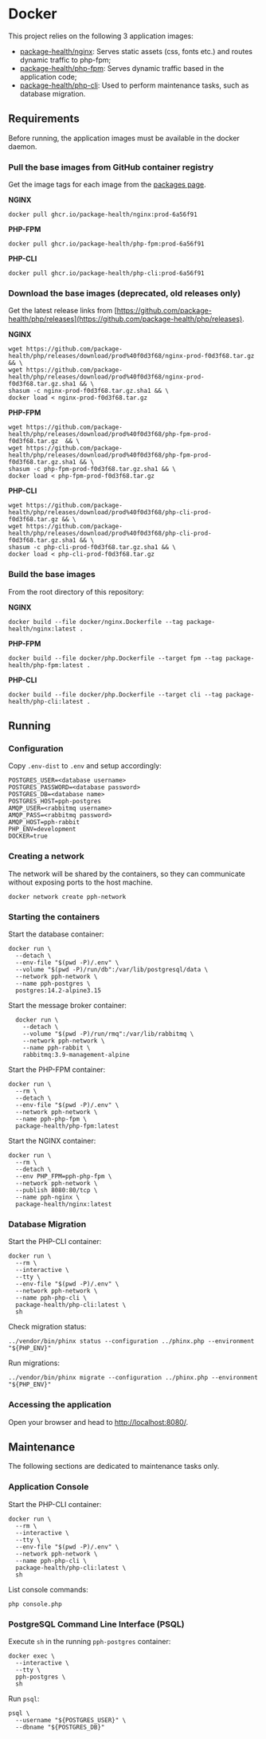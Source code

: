 # Docker

This project relies on the following 3 application images:

* [package-health/nginx](docker/nginx.Dockerfile): Serves static assets (css, fonts etc.) and routes dynamic traffic to php-fpm;
* [package-health/php-fpm](docker/php.Dockerfile): Serves dynamic traffic based in the application code;
* [package-health/php-cli](docker/php.Dockerfile): Used to perform maintenance tasks, such as database migration.

## Requirements

Before running, the application images must be available in the docker daemon.

### Pull the base images from GitHub container registry

Get the image tags for each image from the [packages page](https://github.com/orgs/package-health/packages?repo_name=php).

**NGINX**
```shell
docker pull ghcr.io/package-health/nginx:prod-6a56f91
```

**PHP-FPM**
```shell
docker pull ghcr.io/package-health/php-fpm:prod-6a56f91
```

**PHP-CLI**
```shell
docker pull ghcr.io/package-health/php-cli:prod-6a56f91
```

### Download the base images (deprecated, old releases only)

Get the latest release links from [https://github.com/package-health/php/releases](https://github.com/package-health/php/releases).

**NGINX**
```shell
wget https://github.com/package-health/php/releases/download/prod%40f0d3f68/nginx-prod-f0d3f68.tar.gz && \
wget https://github.com/package-health/php/releases/download/prod%40f0d3f68/nginx-prod-f0d3f68.tar.gz.sha1 && \
shasum -c nginx-prod-f0d3f68.tar.gz.sha1 && \
docker load < nginx-prod-f0d3f68.tar.gz
```

**PHP-FPM**
```shell
wget https://github.com/package-health/php/releases/download/prod%40f0d3f68/php-fpm-prod-f0d3f68.tar.gz  && \
wget https://github.com/package-health/php/releases/download/prod%40f0d3f68/php-fpm-prod-f0d3f68.tar.gz.sha1 && \
shasum -c php-fpm-prod-f0d3f68.tar.gz.sha1 && \
docker load < php-fpm-prod-f0d3f68.tar.gz
```

**PHP-CLI**
```shell
wget https://github.com/package-health/php/releases/download/prod%40f0d3f68/php-cli-prod-f0d3f68.tar.gz && \
wget https://github.com/package-health/php/releases/download/prod%40f0d3f68/php-cli-prod-f0d3f68.tar.gz.sha1 && \
shasum -c php-cli-prod-f0d3f68.tar.gz.sha1 && \
docker load < php-cli-prod-f0d3f68.tar.gz
```

### Build the base images

From the root directory of this repository:

**NGINX**
```shell
docker build --file docker/nginx.Dockerfile --tag package-health/nginx:latest .
```

**PHP-FPM**
```shell
docker build --file docker/php.Dockerfile --target fpm --tag package-health/php-fpm:latest .
```

**PHP-CLI**
```shell
docker build --file docker/php.Dockerfile --target cli --tag package-health/php-cli:latest .
```

## Running

### Configuration

Copy `.env-dist` to `.env` and setup accordingly:

```
POSTGRES_USER=<database username>
POSTGRES_PASSWORD=<database password>
POSTGRES_DB=<database name>
POSTGRES_HOST=pph-postgres
AMQP_USER=<rabbitmq username>
AMQP_PASS=<rabbitmq password>
AMQP_HOST=pph-rabbit
PHP_ENV=development
DOCKER=true
```

### Creating a network

The network will be shared by the containers, so they can communicate without exposing ports to the host machine.

```shell
docker network create pph-network
```

### Starting the containers

Start the database container:

```shell
docker run \
  --detach \
  --env-file "$(pwd -P)/.env" \
  --volume "$(pwd -P)/run/db":/var/lib/postgresql/data \
  --network pph-network \
  --name pph-postgres \
  postgres:14.2-alpine3.15
```

Start the message broker container:

```shell
  docker run \
    --detach \
    --volume "$(pwd -P)/run/rmq":/var/lib/rabbitmq \
    --network pph-network \
    --name pph-rabbit \
    rabbitmq:3.9-management-alpine
```

Start the PHP-FPM container:

```shell
docker run \
  --rm \
  --detach \
  --env-file "$(pwd -P)/.env" \
  --network pph-network \
  --name pph-php-fpm \
  package-health/php-fpm:latest
```

Start the NGINX container:

```shell
docker run \
  --rm \
  --detach \
  --env PHP_FPM=pph-php-fpm \
  --network pph-network \
  --publish 8080:80/tcp \
  --name pph-nginx \
  package-health/nginx:latest
```

### Database Migration

Start the PHP-CLI container:

```shell
docker run \
  --rm \
  --interactive \
  --tty \
  --env-file "$(pwd -P)/.env" \
  --network pph-network \
  --name pph-php-cli \
  package-health/php-cli:latest \
  sh
```

Check migration status:

```shell
../vendor/bin/phinx status --configuration ../phinx.php --environment "${PHP_ENV}"
```

Run migrations:

```shell
../vendor/bin/phinx migrate --configuration ../phinx.php --environment "${PHP_ENV}"
```

### Accessing the application

Open your browser and head to [http://localhost:8080/](http://localhost:8080/).

## Maintenance

The following sections are dedicated to maintenance tasks only.

### Application Console

Start the PHP-CLI container:

```shell
docker run \
  --rm \
  --interactive \
  --tty \
  --env-file "$(pwd -P)/.env" \
  --network pph-network \
  --name pph-php-cli \
  package-health/php-cli:latest \
  sh
```

List console commands:

```shell
php console.php
```

### PostgreSQL Command Line Interface (PSQL)

Execute `sh` in the running `pph-postgres` container:

```shell
docker exec \
  --interactive \
  --tty \
  pph-postgres \
  sh
```

Run `psql`:

```shell
psql \
  --username "${POSTGRES_USER}" \
  --dbname "${POSTGRES_DB}"
```
